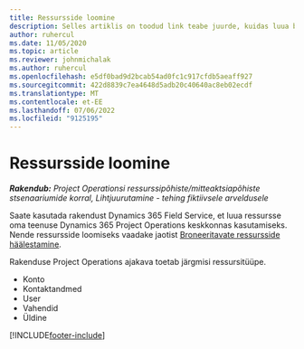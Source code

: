 ```yaml
---
title: Ressursside loomine
description: Selles artiklis on toodud link teabe juurde, kuidas luua broneeritavaid ressursse.
author: ruhercul
ms.date: 11/05/2020
ms.topic: article
ms.reviewer: johnmichalak
ms.author: ruhercul
ms.openlocfilehash: e5df0bad9d2bcab54ad0fc1c917cfdb5aeaff927
ms.sourcegitcommit: 422d8839c7ea4648d5adb20c40640ac8eb02ecdf
ms.translationtype: MT
ms.contentlocale: et-EE
ms.lasthandoff: 07/06/2022
ms.locfileid: "9125195"
---
```

# <a name="create-resources"></a>Ressursside loomine

_**Rakendub:** Project Operationsi ressurssipõhiste/mitteaktsiapõhiste stsenaariumide korral,  Lihtjuurutamine - tehing fiktiivsele arveldusele_

Saate kasutada rakendust Dynamics 365 Field Service, et luua ressursse oma teenuse Dynamics 365 Project Operations keskkonnas kasutamiseks. Nende ressursside loomiseks vaadake jaotist [Broneeritavate ressursside häälestamine](/dynamics365/field-service/set-up-bookable-resources).

Rakenduse Project Operations ajakava toetab järgmisi ressursitüüpe.
- Konto
- Kontaktandmed
- User
- Vahendid
- Üldine


[!INCLUDE[footer-include](../includes/footer-banner.md)]
